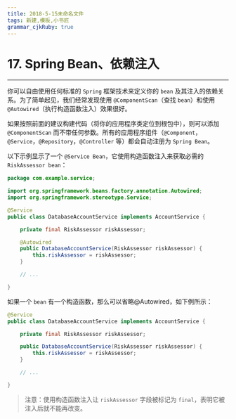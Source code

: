 ```yaml
---
title: 2018-5-15未命名文件 
tags: 新建,模板,小书匠
grammar_cjkRuby: true
---
```



# 17. Spring Bean、依赖注入
---

你可以自由使用任何标准的 `Spring` 框架技术来定义你的 `bean` 及其注入的依赖关系。为了简单起见，我们经常发现使用 `@ComponentScan`（查找 `bean`）和使用 `@Autowired`（执行构造函数注入）效果很好。

如果按照前面的建议构建代码（将你的应用程序类定位到根包中），则可以添加 `@ComponentScan` 而不带任何参数。所有的应用程序组件（`@Component`，`@Service`，`@Repository`，`@Controller` 等）都会自动注册为 `Spring Bean`。

以下示例显示了一个 `@Service Bean`，它使用构造函数注入来获取必需的 `RiskAssessor bean`：

``` java
package com.example.service;

import org.springframework.beans.factory.annotation.Autowired;
import org.springframework.stereotype.Service;

@Service
public class DatabaseAccountService implements AccountService {

	private final RiskAssessor riskAssessor;

	@Autowired
	public DatabaseAccountService(RiskAssessor riskAssessor) {
		this.riskAssessor = riskAssessor;
	}

	// ...

}
```

如果一个 `bean` 有一个构造函数，那么可以省略@Autowired，如下例所示：

``` java
@Service
public class DatabaseAccountService implements AccountService {

	private final RiskAssessor riskAssessor;

	public DatabaseAccountService(RiskAssessor riskAssessor) {
		this.riskAssessor = riskAssessor;
	}

	// ...

}
```

> 注意：使用构造函数注入让 `riskAssessor` 字段被标记为 `final`，表明它被注入后就不能再改变。
